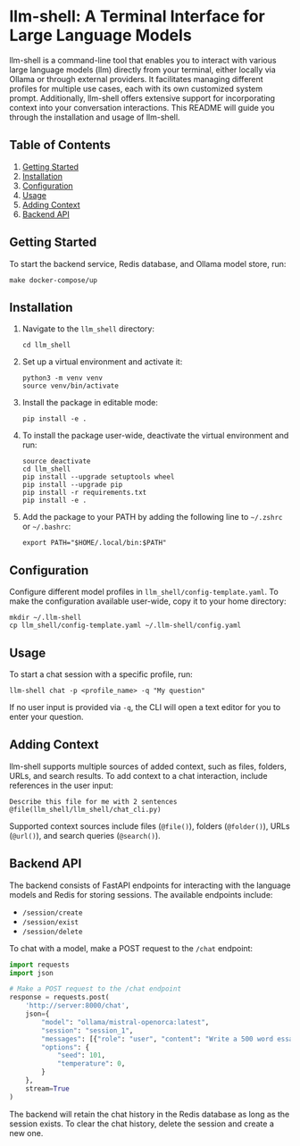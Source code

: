 # llm-shell: A Terminal Interface for Large Language Models

llm-shell is a command-line tool that enables you to interact with various large language models (llm) directly from your terminal, either locally via Ollama or through external providers. It facilitates managing different profiles for multiple use cases, each with its own customized system prompt. Additionally, llm-shell offers extensive support for incorporating context into your conversation interactions. This README will guide you through the installation and usage of llm-shell.

## Table of Contents
1. [Getting Started](#getting-started)
2. [Installation](#installation)
3. [Configuration](#configuration)
4. [Usage](#usage)
5. [Adding Context](#adding-context)
6. [Backend API](#backend-api)

## Getting Started
To start the backend service, Redis database, and Ollama model store, run:
```
make docker-compose/up
```

## Installation
1. Navigate to the `llm_shell` directory:
   ```
   cd llm_shell
   ```
2. Set up a virtual environment and activate it:
   ```
   python3 -m venv venv
   source venv/bin/activate
   ```
3. Install the package in editable mode:
   ```
   pip install -e .
   ```
4. To install the package user-wide, deactivate the virtual environment and run:
   ```
   source deactivate
   cd llm_shell
   pip install --upgrade setuptools wheel
   pip install --upgrade pip
   pip install -r requirements.txt
   pip install -e .
   ```
5. Add the package to your PATH by adding the following line to `~/.zshrc` or `~/.bashrc`:
   ```
   export PATH="$HOME/.local/bin:$PATH"
   ```

## Configuration
Configure different model profiles in `llm_shell/config-template.yaml`. To make the configuration available user-wide, copy it to your home directory:
```
mkdir ~/.llm-shell
cp llm_shell/config-template.yaml ~/.llm-shell/config.yaml
```

## Usage
To start a chat session with a specific profile, run:
```
llm-shell chat -p <profile_name> -q "My question"
```
If no user input is provided via `-q`, the CLI will open a text editor for you to enter your question.

## Adding Context
llm-shell supports multiple sources of added context, such as files, folders, URLs, and search results. To add context to a chat interaction, include references in the user input:
```
Describe this file for me with 2 sentences @file(llm_shell/llm_shell/chat_cli.py)
```
Supported context sources include files (`@file()`), folders (`@folder()`), URLs (`@url()`), and search queries (`@search()`).

## Backend API
The backend consists of FastAPI endpoints for interacting with the language models and Redis for storing sessions. The available endpoints include:
- `/session/create`
- `/session/exist`
- `/session/delete`

To chat with a model, make a POST request to the `/chat` endpoint:
```python
import requests
import json

# Make a POST request to the /chat endpoint
response = requests.post(
    'http://server:8000/chat',
    json={
        "model": "ollama/mistral-openorca:latest",
        "session": "session_1",
        "messages": [{"role": "user", "content": "Write a 500 word essay about something!"}],
        "options": {
            "seed": 101,
            "temperature": 0,
        }
    },
    stream=True
)
```
The backend will retain the chat history in the Redis database as long as the session exists. To clear the chat history, delete the session and create a new one.